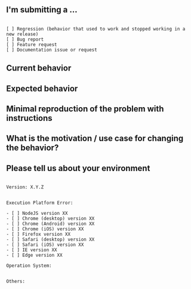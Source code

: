 <!--
PLEASE HELP US PROCESS GITHUB ISSUES FASTER BY PROVIDING THE FOLLOWING INFORMATION.

ISSUES MISSING IMPORTANT INFORMATION MIGHT BE CLOSED WITHOUT INVESTIGATION.
-->

## I'm submitting a ...

<!-- Please search github for a similar issue or PR before submitting -->
<!-- Check one of the following options with "x" -->
<pre><code>
[ ] Regression (behavior that used to work and stopped working in a new release)
[ ] Bug report
[ ] Feature request
[ ] Documentation issue or request
</code></pre>

## Current behavior

<!-- Describe how the issue manifests. -->

## Expected behavior

<!-- Describe what the desired behavior would be. -->

## Minimal reproduction of the problem with instructions

<!--
For bug reports please provide the *STEPS TO REPRODUCE* and if possible a *MINIMAL DEMO* of the problem
in a open repository, a https://plnkr.co or similar.
-->

## What is the motivation / use case for changing the behavior?

<!-- Describe the motivation or the concrete use case. -->

## Please tell us about your environment

<pre><code>
Version: X.Y.Z
<!-- Check whether this is still an issue in the most recent version -->

Execution Platform Error:

- [ ] NodeJS version XX
- [ ] Chrome (desktop) version XX
- [ ] Chrome (Android) version XX
- [ ] Chrome (iOS) version XX
- [ ] Firefox version XX
- [ ] Safari (desktop) version XX
- [ ] Safari (iOS) version XX
- [ ] IE version XX
- [ ] Edge version XX

Operation System:
<!-- Mac, Linux, Windows version -->

Others:
<!-- Anything else relevant? IDE, package manager, HTTP server, ... -->
</code></pre>
